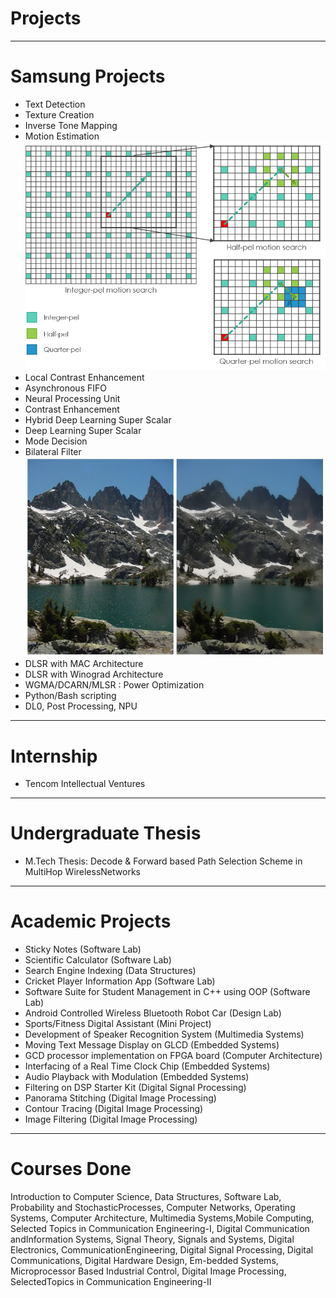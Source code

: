 # Projects

---

# Samsung Projects

* Text Detection
* Texture Creation
* Inverse Tone Mapping
* Motion Estimation<br>
  ![](../images/motion_estimation.png)
* Local Contrast Enhancement
* Asynchronous FIFO
* Neural Processing Unit
* Contrast Enhancement
* Hybrid Deep Learning Super Scalar
* Deep Learning Super Scalar
* Mode Decision
* Bilateral Filter<br>
  ![](../images/bilateral_filter.jpg)
* DLSR with MAC Architecture
* DLSR with Winograd Architecture
* WGMA/DCARN/MLSR : Power Optimization
* Python/Bash scripting
* DL0, Post Processing, NPU

---

# Internship

* Tencom Intellectual Ventures

---

# Undergraduate Thesis

* M.Tech Thesis: Decode & Forward based Path Selection Scheme in MultiHop WirelessNetworks

---

# Academic Projects

* Sticky Notes (Software Lab)
* Scientific Calculator (Software Lab)
* Search Engine Indexing (Data Structures)
* Cricket Player Information App (Software Lab)
* Software Suite for Student Management in C++ using OOP (Software Lab)
* Android Controlled Wireless Bluetooth Robot Car (Design Lab)
* Sports/Fitness Digital Assistant (Mini Project)
* Development of Speaker Recognition System (Multimedia Systems)
* Moving Text Message Display on GLCD (Embedded Systems)
* GCD processor implementation on FPGA board (Computer Architecture)
* Interfacing of a Real Time Clock Chip (Embedded Systems)
* Audio Playback with Modulation (Embedded Systems)
* Filtering on DSP Starter Kit (Digital Signal Processing)
* Panorama Stitching (Digital Image Processing)
* Contour Tracing (Digital Image Processing)
* Image Filtering (Digital Image Processing)

---

# Courses Done

Introduction to Computer Science, Data Structures, Software Lab, Probability and StochasticProcesses, Computer Networks, Operating Systems, Computer Architecture, Multimedia Systems,Mobile Computing, Selected Topics in Communication Engineering-I, Digital Communication andInformation Systems, Signal Theory, Signals and Systems, Digital Electronics, CommunicationEngineering, Digital Signal Processing, Digital Communications, Digital Hardware Design, Em-bedded Systems, Microprocessor Based Industrial Control, Digital Image Processing, SelectedTopics in Communication Engineering-II
